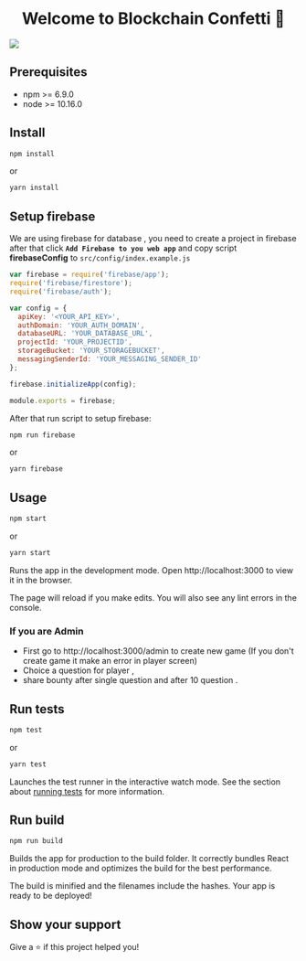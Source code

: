 <h1 align="center">Welcome to Blockchain Confetti 👋</h1>
<p>
  <img src="https://img.shields.io/badge/version-1.0.0-blue.svg?cacheSeconds=2592000" />
</p>

## Prerequisites

- npm >= 6.9.0
- node >= 10.16.0

## Install

```sh
npm install
```

or

```sh
yarn install
```

## Setup firebase

We are using firebase for database , you need to create a project in firebase after that click **`Add Firebase to you web app`** and copy script **firebaseConfig** to `src/config/index.example.js`

```js
var firebase = require('firebase/app');
require('firebase/firestore');
require('firebase/auth');

var config = {
  apiKey: '<YOUR_API_KEY>',
  authDomain: 'YOUR_AUTH_DOMAIN',
  databaseURL: 'YOUR_DATABASE_URL',
  projectId: 'YOUR_PROJECTID',
  storageBucket: 'YOUR_STORAGEBUCKET',
  messagingSenderId: 'YOUR_MESSAGING_SENDER_ID'
};

firebase.initializeApp(config);

module.exports = firebase;
```

After that run script to setup firebase:

```sh
npm run firebase
```

or

```sh
yarn firebase
```

## Usage

```sh
npm start
```

or

```sh
yarn start
```

Runs the app in the development mode.
Open http://localhost:3000 to view it in the browser.

The page will reload if you make edits.
You will also see any lint errors in the console.

### If you are Admin

- First go to http://localhost:3000/admin to create new game (If you don't create game it make an error in player screen)
- Choice a question for player ,
- share bounty after single question and after 10 question .

## Run tests

```sh
npm test
```

or

```sh
yarn test
```

Launches the test runner in the interactive watch mode.
See the section about [running tests](https://facebook.github.io/create-react-app/docs/running-tests) for more information.

## Run build

```sh
npm run build
```

Builds the app for production to the build folder.
It correctly bundles React in production mode and optimizes the build for the best performance.

The build is minified and the filenames include the hashes.
Your app is ready to be deployed!

## Show your support

Give a ⭐️ if this project helped you!
